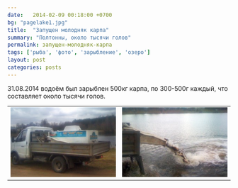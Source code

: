 ```yaml
---
date:   2014-02-09 00:18:00 +0700
bg: "pagelake1.jpg"
title:  "Запущен молодняк карпа"
summary: "Полтонны, около тысячи голов"  
permalink: запущен-молодняк-карпа
tags: ['рыба', 'фото', 'зарыбление', 'озеро']
layout: post
categories: posts
---
```

31.08.2014 водоём был зарыблен 500кг карпа, по 300-500г каждый, что составляет около тысячи голов.

|  |  |
|--|--|
|![](/wp-content/uploads/2014/09/IMG_1381_web-300x199.jpg)  |![](/wp-content/uploads/2014/09/IMG_1396_web-300x199.jpg)  |
